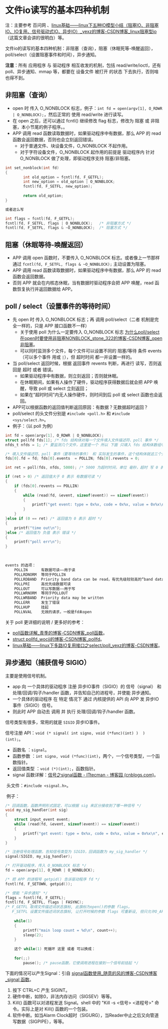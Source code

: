 # 文件io读写的基本四种机制 

注：主要参考 百问网 、[linux基础——linux下五种IO模型小结（阻塞IO、非阻塞IO、IO复用、信号驱动式IO、异步IO）_yexz的博客-CSDN博客_linux阻塞型io](https://blog.csdn.net/a987073381/article/details/52201200) （这篇文章会讲的很明白）等。

文件io的读写的基本四种机制：非阻塞（查询），阻塞（休眠死等-唤醒返回），poll/select（设置阻塞事件和时间），异步通知。

**注意**：所有 应用程序 与 驱动程序 相互收发的机制，包括 read/write/ioctl，还有 poll、异步通知、mmap 等，都要在 设备文件 被打开 的状态 下去执行，否则啥也得不到。

##  非阻塞（查询）

- open 时 传入 O_NONBLOCK 标志，例子：`int fd = open(argv[1], O_RDWR | O_NONBLOCK);`，然后正常的 使用 read/write 进行读写。
- 在 open 之后，还可以通过 fcntl() 继续修改 flag 标志，修改为 阻塞 或 非阻塞，本小节尾的例子程序。。
- APP 调用 read 函数读取数据时，如果驱动程序中有数据，那么 APP 的 read 函数会返回数据，否则也会立刻返回错误。
  - 对于普通文件、块设备文件，O_NONBLOCK 不起作用。
  - 对于字符设备文件，O_NONBLOCK 起作用的前提是 驱动程序内 针对 O_NONBLOCK 做了处理，即驱动程序支持 阻塞/非阻塞。

```c
int set_nonblock(int fd)
{
        int old_option = fcntl(fd, F_GETFL);
        int new_option = old_option | O_NONBLOCK;
        fcntl(fd, F_SETFL, new_option);
 
        return old_option;
}

或者这么写

int	flags = fcntl(fd, F_GETFL);
fcntl(fd, F_SETFL, flags | O_NONBLOCK);   /* 非阻塞方式 */
fcntl(fd, F_SETFL, flags & ~O_NONBLOCK);  /* 阻塞方式 */
```

## 阻塞（休眠等待-唤醒返回）

- APP 调用 open 函数时，不要传入 O_NONBLOCK 标志。或者像上一节那样 通过 `fcntl(fd, F_SETFL, flags & ~O_NONBLOCK);` 主动设置为阻塞。
- APP 调用 read 函数读取数据时，如果驱动程序中有数据，那么 APP 的 read 函数会返回数据。
- 否则 APP 就会在内核态休眠，当有数据时驱动程序会把 APP 唤醒，read 函数恢复执行并返回数据给 APP。

 

##  poll / select（设置事件的等待时间）

- 先 open 时 传入 O_NONBLOCK 标志；再 调用 poll/select（二者 机制是完全一样的，只是 APP 接口函数不一样）
  - 关于使用 poll 为什么一定要传入 O_NONBLOCK 标志 [为什么poll/select在open时要使用非阻塞NONBLOCK_stone_322的博客-CSDN博客_open 非阻塞](https://blog.csdn.net/weixin_44175439/article/details/119334114)。
  - 可以同时监测多个文件，每个文件可以设置不同的 阻塞/等待 条件 events（可以多个事件 用或 `|`），但 超时时间 都一并设置一样的。
- 当 poll/select 返回时候，根据 返回事件 revents 判断，再进行 读写，否则返回是 超时 或者 错误。
  - 如果驱动程序中有数据，则立刻返回；否则就休眠。
  - 在休眠期间，如果有人操作了硬件，驱动程序获得数据后就会把 APP 唤醒，导致 poll 或 select 立刻返回；
  - 如果在“超时时间”内无人操作硬件，则时间到后 poll 或 select 函数也会返回。
- APP可以根据函数的返回值判断返回原因：有数据？无数据超时返回？
- poll/select 的头文件分别是 `#include <poll.h>` 和 `#include <sys/select.h>`。
- 例子：（以 poll 为例）

```c
int fd = open(argv[1], O_RDWR | O_NONBLOCK);
struct pollfd fds[1]; /* fds 结构体对每一个文件填入文件描述符、poll 事件 */ 
nfds_t nfds = 1; /* 要监测几个文件，这里是一个 所以 下面 只填入 fds 结构体数组中 第一个数组元素 fds[0] */

/* 填入文件描述符、poll 事件（要等待的事件） 和 实际发生的事件，这个结构体就这三个元素 */
fds[0].fd = fd; fds[0].events  = POLLIN; fds[0].revents = 0;  

int ret = poll(fds, nfds, 5000); /* 5000 为超时时间，单位 毫秒，超时 写 0 表示不等待直接返回，写 -1 表示死等 直到条件发生 */

if (ret > 0) /* 返回值大于 0 表示 有数据可读 */
{
    if (fds[0].revents == POLLIN)
    {
        while (read(fd, &event, sizeof(event)) == sizeof(event))
        {
            printf("get event: type = 0x%x, code = 0x%x, value = 0x%x\n", event.type, event.code, event.value);
        }
    }
}else if (0 == ret) /* 返回值为 0 表示 超时 */
{
    printf("time out\n");
}else /* 返回值为 负值 表示 错误 */
{
    printf("poll err\n");
}
```

​    

```c
events 的选项：
    POLLIN	    有数据可读——用于读
    POLLRDNORM	等同于POLLIN
    POLLRDBAND	Priority band data can be read，有优先级较较高的“band data”可读，Linux系统中很少使用这个事件
    POLLPRI	    高优先级数据可读
    POLLOUT	    可以写数据——用于写
    POLLWRNORM	等同于POLLOUT
    POLLWRBAND	Priority data may be written
    POLLERR	    发生了错误
    POLLHUP	    挂起
    POLLNVAL	无效的请求，一般是fd未open
```

 关于 poll 更详细的说明 / 更多好的参考：

- [poll函数详解_青季的博客-CSDN博客_poll函数](https://blog.csdn.net/skypeng57/article/details/82743681)。
- [ struct pollfd_wocjj的博客-CSDN博客_pollfd](https://blog.csdn.net/wocjj/article/details/7612335)。
- [ linux基础——linux下多路IO复用接口之select/poll_yexz的博客-CSDN博客](https://blog.csdn.net/a987073381/article/details/52295690)。

##  异步通知（捕获信号 SIGIO）

主要是使用信号机制。

- app 向 一个具体的驱动程序 注册 异步IO事件（SIGIO）的 信号（signal） 和 处理/回调/钩子/handler 函数，并告知自己的进程号，并使能 异步通知。
- 一个具体的驱动程序 在 特定 情况下 通过 内核提供的 API 向 APP 发 异步IO事件（SIGIO）信号。
- 则此时 APP 自动去 调用 并 执行 处理/回调/钩子/handler 函数。

信号类型有很多，常用的就是 `SIGIO` 异步IO事件。

信号注册 API：`void (* signal( int signo, void (*func)(int) )  )(int);`。

- 函数名       ：`signal`。
- 函数参数     ：`int signo, void (*func)(int)`，两个，一个信号类型，一个函数指针。
- 返回值类型   ：`void (*)(int);`，函数指针。
- signal 函数详解：[信号之signal函数 - ITtecman - 博客园 (cnblogs.com)](https://www.cnblogs.com/nufangrensheng/p/3514547.html)。

​    头文件：`#include <signal.h>`。

​    例子：

```c
/* 回调函数，函数声明形式固定，可以根据 sig 来区分接收到了哪一种信号 */
void my_sig_handler(int sig)
{
    struct input_event event;
    while (read(fd, &event, sizeof(event)) == sizeof(event))
    {
        printf("get event: type = 0x%x, code = 0x%x, value = 0x%x\n", event.type, event.code, event.value);		
    }
}

/* 注册信号处理函数，告知信号类型为 SIGIO，回调函数为 my_sig_handler */
signal(SIGIO, my_sig_handler);

/* 打开驱动程序，传入 O_NONBLOCK 标志 */
fd = open(argv[1], O_RDWR | O_NONBLOCK);

/* 把 APP 的进程号 getpid() 告诉驱动程序 fd */
fcntl(fd, F_SETOWN, getpid());

/* 使能 "异步通知" */
flags = fcntl(fd, F_GETFL);
fcntl(fd, F_SETFL, flags | FASYNC);
/* F_GETFL 取得文件描述词状态旗标, 此旗标为open()的参数 flags。
   F_SETFL 设置文件描述词状态旗标, 让打开时候的参数 flags 可重新设, 但只允许O_APPEND、O_NONBLOCK和O_ASYNC位的改变, 其他位的改变将不受影响。 */
    
    while(1)
    {
        printf("main loop count = %d\n", count++);
        sleep(2);
    }
    
    这个 while(1) 死循环 这里 或者 可以换成：
    
    for(;;)
        pause(); /* pause函数，它使调用进程在接到一个信号前挂起 */
```

下面的情况可以产生Signal：引自 [signal函数使用_随意的风的博客-CSDN博客_signal 函数](https://blog.csdn.net/xiufu004/article/details/7198223)。

1. 按下 CTRL+C 产生 SIGINT。
2. 硬件中断，如除0，非法内存访问（SIGSEV）等等。
3. Kill() 函数可以对进程发送 Signal。shell 中的 "Kill -s <信号> <进程号>" 命令。实际上是对 Kill() 函数的一个包装。
5. 软件中断。如当Alarm Clock超时（SIGURG），当Reader中止之后又向管道写数据（SIGPIPE），等等。